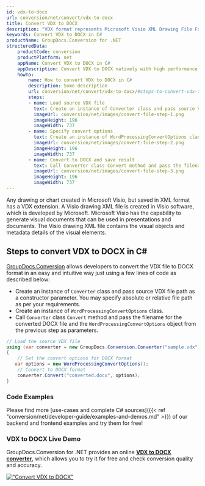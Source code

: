 ```yaml
---
id: vdx-to-docx
url: conversion/net/convert/vdx-to-docx
title: Convert VDX to DOCX
description: "VDX format represents Microsoft Visio XML Drawing File Format with .vdx extension. Learn how to convert VDX to DOCX file programmatically in C# language using GroupDocs.Conversion for .NET library."
keywords: Convert VDX to DOCX in C#
productName: GroupDocs.Conversion for .NET
structuredData:
    productCode: conversion
    productPlatform: net
    appName: Convert VDX to DOCX in C#
    appDescription: Convert VDX to DOCX natively with high performance using C# language and server side GroupDocs.Conversion for .NET APIs, without the use of any software like Microsoft or Open Office.
    howTo:
        name: How to convert VDX to DOCX in C# 
        description: Some description
        url: conversion/net/convert/vdx-to-docx/#steps-to-convert-vdx-to-docx-in-c
        steps:
        - name: Load source VDX file 
          text: Create an instance of Converter class and pass source VDX file path as a constructor parameter. You may specify absolute or relative file path as per your requirements. 
          imageUrl: conversion/net/images/convert-file-step-1.png
          imageHeight: 196
          imageWidth: 737
        - name: Specify convert options 
          text: Create an instance of WordProcessingConvertOptions class.
          imageUrl: conversion/net/images/convert-file-step-2.png
          imageHeight: 196
          imageWidth: 737
        - name: Convert to DOCX and save result 
          text: Call Converter class Convert method and pass the filename for the converted HTML file and the WordProcessingConvertOptions object from the previous step as parameters.
          imageUrl: conversion/net/images/convert-file-step-3.png
          imageHeight: 196
          imageWidth: 737
---
```


Any drawing or chart created in Microsoft Visio, but saved in XML format has a VDX extension. A Visio drawing XML file is created in Visio software, which is developed by Microsoft. Microsoft Visio has the capability to generate visual documents that can be used in presentations and documents. The Visio drawing XML file contains the visual objects and metadata details of the visual elements.

## Steps to convert VDX to DOCX in C#

[GroupDocs.Conversion](https://products.groupdocs.com/conversion/net) allows developers to convert the VDX file to DOCX format in an easy and intuitive way just using a few lines of code as described below:

* Create an instance of `Converter` class and pass source VDX file path as a constructor parameter. You may specify absolute or relative file path as per your requirements. 
* Create an instance of `WordProcessingConvertOptions` class.
* Call `Converter` class `Convert` method and pass the filename for the converted DOCX file and the `WordProcessingConvertOptions` object from the previous step as parameters.

```csharp
// Load the source VDX file
using (var converter = new GroupDocs.Conversion.Converter("sample.vdx"))
{
    // Set the convert options for DOCX format
   var options = new WordProcessingConvertOptions();
    // Convert to DOCX format
    converter.Convert("converted.docx", options);
}
```

### Code Examples

Please find more [use-cases and complete C# sources]({{< ref "conversion/net/developer-guide/examples-and-demos.md" >}}) of our backend and frontend examples and try them for free!

### VDX to DOCX Live Demo

GroupDocs.Conversion for .NET provides an online [**VDX to DOCX converter**](https://products.groupdocs.app/conversion/vdx-to-docx), which allows you to try it for free and check conversion quality and accuracy.

[!["Convert VDX to DOCX"](conversion/net/images/convert-to-docx/convert-vdx-to-docx.png)](https://products.groupdocs.app/conversion/vdx-to-docx)